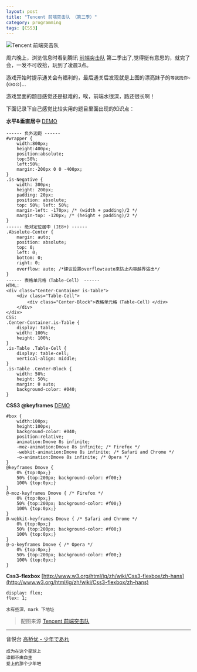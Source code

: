```yaml
---
layout: post
title: "Tencent 前端突击队 （第二季）"
category: programming
tags: [CSS3]
---
```


![Tencent 前端突击队](http://white-poplar.qiniudn.com/posts/img/tencent2.jpg)

周六晚上，浏览信息时看到腾讯 [前端突击队](http://codestar.alloyteam.com/ "前端突击队") 第二季出了,觉得挺有意思的，就完了会，一发不可收拾，玩到了凌晨3点。

游戏开始时提示通关会有福利的，最后通关后发现就是上图的漂亮妹子的`等我找你~`(⊙o⊙)…
<!--break-->
游戏里面的题目感觉还是挺难的，唉，前端水很深，路还很长啊！

下面记录下自己感觉比较实用的题目里面出现的知识点：

 **水平&垂直居中** [DEMO](/demo/absolute-centering/ "水平&垂直居中")

	------ 负外边距 ------
	#wrapper { 
		width:800px;
		height:400px;
		position:absolute;
		top:50%;
		left:50%;
		margin:-200px 0 0 -400px;
	}
	.is-Negative {  
		width: 300px;  
		height: 200px;  
		padding: 20px;  
		position: absolute;  
		top: 50%; left: 50%;  
		margin-left: -170px; /* (width + padding)/2 */  
		margin-top: -120px; /* (height + padding)/2 */  
	}
	------ 绝对定位居中 (IE8+) ------
	.Absolute-Center {  
		margin: auto;  
		position: absolute;  
		top: 0; 
		left: 0; 
		bottom: 0; 
		right: 0;  
		overflow: auto; /*建议设置overflow:auto来防止内容越界溢出*/
	}
	------ 表格单元格（Table-Cell） ------
	HTML:
    <div class="Center-Container is-Table">
        <div class="Table-Cell">
            <div class="Center-Block">表格单元格（Table-Cell）</div>
        </div>
    </div>
	CSS:
	.Center-Container.is-Table { 
	    display: table; 
	    width: 100%;
	    height: 100%;
	}
	.is-Table .Table-Cell {  
		display: table-cell;  
		vertical-align: middle;  
	}  
	.is-Table .Center-Block {  
	    width: 50%;  
	    height: 50%;
	    margin: 0 auto;
	    background-color: #040;
	} 

 **CSS3 @keyframes** [DEMO](/demo/keyframes/ "CSS3 @keyframes")

	#box {
	    width:100px;
	    height:100px;
	    background-color: #040;
	    position:relative;
	    animation:Dmove 8s infinite;
	    -moz-animation:Dmove 8s infinite; /* Firefox */
	    -webkit-animation:Dmove 8s infinite; /* Safari and Chrome */
	    -o-animation:Dmove 8s infinite; /* Opera */
	}
	@keyframes Dmove {
	    0% {top:0px;}
	    50% {top:200px; background-color: #f00;}
	    100% {top:0px;}
	}
	@-moz-keyframes Dmove { /* Firefox */
	    0% {top:0px;}
	    50% {top:200px; background-color: #f00;}
	    100% {top:0px;}
	}
	@-webkit-keyframes Dmove { /* Safari and Chrome */
	    0% {top:0px;}
	    50% {top:200px; background-color: #f00;}
	    100% {top:0px;}
	}
	@-o-keyframes Dmove { /* Opera */
	    0% {top:0px;}
	    50% {top:200px; background-color: #f00;}
	    100% {top:0px;}
	}

**Css3-flexbox** [http://www.w3.org/html/ig/zh/wiki/Css3-flexbox/zh-hans](http://www.w3.org/html/ig/zh/wiki/Css3-flexbox/zh-hans)

	display: flex; 
	flex: 1;

	水有些深，mark 下地址

>配图来源 [Tencent 前端突击队](http://codestar.alloyteam.com/q2/ "Tencent 前端突击队") 

***

音悦台 [高桥优 - 少年であれ](http://v.yinyuetai.com/video/174322 "高桥优 - 少年であれ")

	成为在这个星球上
	谁都不由自主
	爱上的那个少年吧